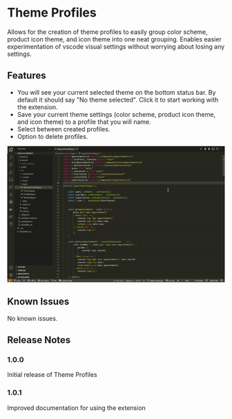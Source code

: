 # Theme Profiles

Allows for the creation of theme profiles to easily group color scheme, product icon theme, and icon theme into one neat grouping.
Enables easier experimentation of vscode visual settings without worrying about losing any settings.

## Features
* You will see your current selected theme on the bottom status bar. By default it should say "No theme selected". Click it
to start working with the extension.
* Save your current theme settings (color scheme, product icon theme, and icon theme) to a profile that you will name.
* Select between created profiles.
* Option to delete profiles.

![Demo](/src/media/demo.gif)

## Known Issues

No known issues.

## Release Notes

### 1.0.0

Initial release of Theme Profiles

### 1.0.1

Improved documentation for using the extension